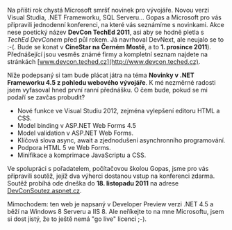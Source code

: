 <!-- dcterms:identifier = aspnetcz#347 -->
<!-- dcterms:title = Chcete vědět, na co se připravit v roce 2012? Přijďte na DevCon 2011 -->
<!-- dcterms:abstract = Na příští rok chystá Microsoft smršť novinek pro vývojáře. Novou verzi Visual Studia, .NET Frameworku, SQL Serveru… Gopas a Microsoft pro vás připravili jednodenní konferenci, na které vás seznámíme s novinkami. Přečtěte si anotaci mojí přednášky a nenechte si ujít šanci vyhrát vstup zdarma. -->
<!-- np9:categoryId = 6 -->
<!-- x4w:category = Akce a události -->
<!-- np9:authorId = 1 -->
<!-- np9:authorEmail = michal.valasek@altairis.cz -->
<!-- dcterms:creator = Michal Altair Valášek -->
<!-- dcterms:created = 2011-11-05T14:41:40.033+01:00 -->
<!-- dcterms:date = 2011-11-05T14:41:41+01:00 -->
<!-- x4w:pictureWidth = 150 -->
<!-- x4w:pictureHeight = 150 -->
<!-- x4w:pictureUrl = /perex-pictures/20111105-chcete-vedet-na-co-se-pripravit-v-roce-2012-prijdte-na-devcon-2011.png -->

Na příští rok chystá Microsoft smršť novinek pro vývojáře. Novou verzi Visual Studia, .NET Frameworku, SQL Serveru… Gopas a Microsoft pro vás připravili jednodenní konferenci, na které vás seznámíme s novinkami. Akce nese poetický název **DevCon TechEd 2011**, asi aby se hodně pletla s *TechEd DevConem* před půl rokem. Já navrhoval DevNext, ale neujalo se to :-(. Bude se konat v **CineStar na Černém Mostě**, a to **1. prosince 2011**). Přednášející jsou vesměs známé firmy a kompletní seznam najdete na stránkách [www.devcon.teched.cz](http://www.devcon.teched.cz). 

Níže podepsaný si tam bude plácat játra na téma **Novinky v .NET Frameworku 4.5 z pohledu webového vývojáře**. K mé nezměrné radosti jsem vyfasoval hned první ranní přednášku. O čem bude, pokud se mi podaří se zavčas probudit?

*   Nové funkce ve Visual Studiu 2012, zejména vylepšení editoru HTML a CSS.
*   Model binding v ASP.NET Web Forms 4.5
*   Model validation v ASP.NET Web Forms.
*   Klíčová slova async, await a zjednodušení asynchronního programování.
*   Podpora HTML 5 ve Web Forms.
*   Minifikace a komprimace JavaScriptu a CSS.

Ve spolupráci s pořadatelem, počítačovou školou Gopas, jsme pro vás připravili soutěž, jejíž dva výherci dostanou vstup na konferenci zdarma. Soutěž probíhá ode dneška do **18. listopadu 2011** na adrese [DevConSoutez.aspnet.cz](http://DevConSoutez.aspnet.cz). 

Mimochodem: ten web je napsaný v Developer Preview verzi .NET 4.5 a běží na Windows 8 Serveru a IIS 8. Ale neříkejte to na mne Microsoftu, jsem si dost jistý, že to ještě nemá "go live" licenci ;-).